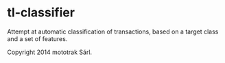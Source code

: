 tl-classifier
=============

Attempt at automatic classification of transactions, based on a target class and a set of features.

Copyright 2014 mototrak Sárl.
